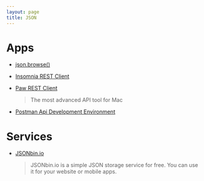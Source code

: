```yaml
---
layout: page
title: JSON
---
```


# Apps

* [json.browse()](https://jsonbrowse.com)

* [Insomnia REST Client](https://insomnia.rest/)

* [Paw REST Client](https://paw.cloud/)
  > The most advanced API tool for Mac

* [Postman Api Development Environment](https://www.getpostman.com/)

# Services

* [JSONbin.io](https://jsonbin.io/)
  > JSONbin.io is a simple JSON storage service for free. You can use it for your website or mobile apps.
